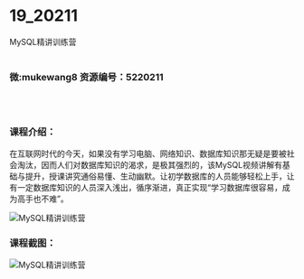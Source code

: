 # 19_20211
MySQL精讲训练营
<br/></br>
<h3>微:mukewang8 资源编号：5220211</h3>
<br/></br>
<h3>课程介绍：</h3>
<p>在互联网时代的今天，如果没有学习电脑、网络知识、数据库知识那无疑是要被社会淘汰，因而人们对数据库知识的渴求，是极其强烈的，该MySQL视频讲解有基础与提升，授课讲究通俗易懂、生动幽默。让初学数据库的人员能够轻松上手，让有一定数据库知识的人员深入浅出，循序渐进，真正实现“学习数据库很容易，成为高手也不难”。</p>
<p><img src="https://www.ko996.com/wp-content/uploads/img/2021/06/1-48-300x226.png" alt="MySQL精讲训练营"></p>
<div class="info-desc">
<h3>课程截图：</h3>
<p><img src="https://www.ko996.com/wp-content/uploads/img/2021/06/2-44.png" alt="MySQL精讲训练营"></p>


			
</div>
